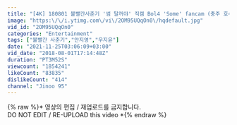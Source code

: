 ```yaml
---
title: "[4K] 180801 볼빨간사춘기 '썸 탈꺼야' 직캠 Bol4 'Some' fancam (충주 호수축제) by Jinoo"
image: "https:\/\/i.ytimg.com\/vi\/2OM95UQqOn0\/hqdefault.jpg"
vid_id: "2OM95UQqOn0"
categories: "Entertainment"
tags: ["볼빨간 사춘기","안지영","우지윤"]
date: "2021-11-25T03:06:09+03:00"
vid_date: "2018-08-01T17:14:48Z"
duration: "PT3M52S"
viewcount: "1854241"
likeCount: "83835"
dislikeCount: "414"
channel: "Jinoo 95"
---
```

{% raw %}* 영상의 편집 / 재업로드를 금지합니다. <br />   DO NOT EDIT / RE-UPLOAD this video *{% endraw %}
